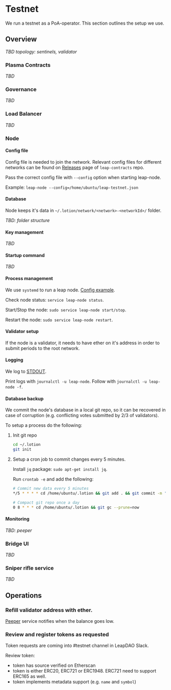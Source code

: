 # Testnet

We run a testnet as a PoA-operator. This section outlines the setup we use.

## Overview

_TBD topology: sentinels, validator_

### Plasma Contracts

_TBD_

### Governance

_TBD_

### Load Balancer

_TBD_

### Node

#### Config file

Config file is needed to join the network. Relevant config files for different networks can be found on [Releases](https://github.com/leapdao/leap-contracts/releases) page of `leap-contracts` repo.

Pass the correct config file with `--config` option when starting leap-node.

Example: `leap-node --config=/home/ubuntu/leap-testnet.json`

#### Database

Node keeps it's data in `~/.lotion/network/<network>-<networkId>/` folder.

_TBD: folder structure_


#### Key management

_TBD_

#### Startup command

_TBD_

#### Process management

We use `systemd` to run a leap node.
[Config example](https://github.com/leapdao/leap-node/blob/master/setup/cloud/leap.systemd.service).

Check node status: `service leap-node status`.

Start/Stop the node: `sudo service leap-node start/stop`.

Restart the node: `sudo service leap-node restart`.

#### Validator setup

If the node is a validator, it needs to have ether on it's address in order to submit periods to the root network.

#### Logging

We log to [STDOUT](https://12factor.net/logs).

Print logs with `journalctl -u leap-node`.
Follow with `journalctl -u leap-node -f`.

#### Database backup

We commit the node's database in a local git repo, so it can be recovered in case of corruption (e.g. conflicting votes submitted by 2/3 of validators).

To setup a process do the following:

1. Init git repo

   ```sh
   cd ~/.lotion
   git init
   ```

2. Setup a cron job to commit changes every 5 minutes.

   Install `jq` package: `sudo apt-get install jq`.

   Run `crontab -e` and add the following:

   ```sh
   # Commit new data every 5 minutes
   */5 * * * * cd /home/ubuntu/.lotion && git add . && git commit -m 'Block height '`curl -s localhost:26659/status | jq .result.sync_info.latest_block_height | sed s/\"//g`

   # Compact git repo once a day
   0 8 * * * cd /home/ubuntu/.lotion && git gc --prune=now
   ```

#### Monitoring

_TBD: peeper_

### Bridge UI

_TBD_

### Sniper rifle service

_TBD_

## Operations

### Refill validator address with ether.
[Peeper](#Monitoring]) service notifies when the balance goes low.

### Review and register tokens as requested

Token requests are coming into #testnet channel in LeapDAO Slack.

Review token:
- token has source verified on Etherscan
- token is either ERC20, ERC721 or ERC1948. ERC721 need to support ERC165 as well.
- token implements metadata support (e.g. `name` and `symbol`)